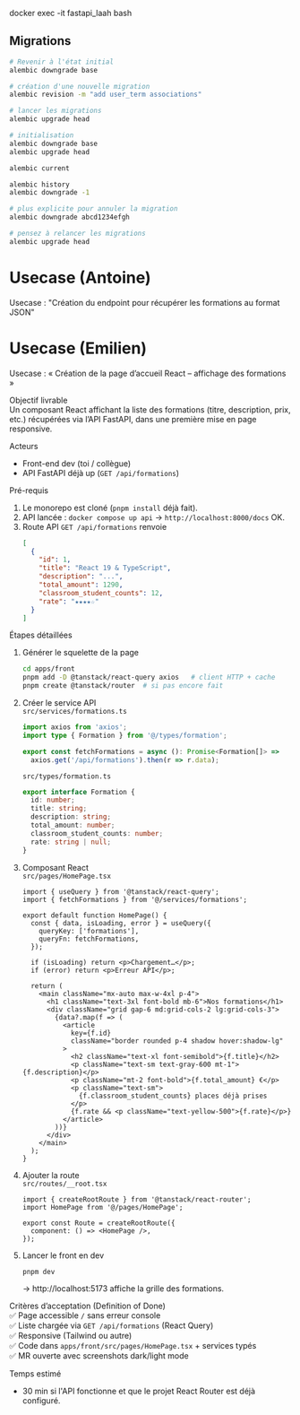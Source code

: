 

docker exec -it fastapi_laah bash


## Migrations

```bash
# Revenir à l'état initial
alembic downgrade base

# création d'une nouvelle migration 
alembic revision -m "add user_term associations"

# lancer les migrations
alembic upgrade head

# initialisation
alembic downgrade base
alembic upgrade head

alembic current

alembic history
alembic downgrade -1

# plus explicite pour annuler la migration 
alembic downgrade abcd1234efgh

# pensez à relancer les migrations
alembic upgrade head
```

# Usecase (Antoine)

Usecase : "Création du endpoint pour récupérer les formations au format JSON"

# Usecase (Emilien)

Usecase : « Création de la page d’accueil React – affichage des formations »

Objectif livrable  
Un composant React affichant la liste des formations (titre, description, prix, etc.) récupérées via l’API FastAPI, dans une première mise en page responsive.

Acteurs  
- Front-end dev (toi / collègue)  
- API FastAPI déjà up (`GET /api/formations`)

Pré-requis  
1. Le monorepo est cloné (`pnpm install` déjà fait).  
2. API lancée : `docker compose up api` → `http://localhost:8000/docs` OK.  
3. Route API `GET /api/formations` renvoie  
   ```json
   [
     {
       "id": 1,
       "title": "React 19 & TypeScript",
       "description": "...",
       "total_amount": 1290,
       "classroom_student_counts": 12,
       "rate": "★★★★☆"
     }
   ]
   ```

Étapes détaillées

1. Générer le squelette de la page
   ```bash
   cd apps/front
   pnpm add -D @tanstack/react-query axios   # client HTTP + cache
   pnpm create @tanstack/router  # si pas encore fait
   ```

2. Créer le service API  
   `src/services/formations.ts`
   ```ts
   import axios from 'axios';
   import type { Formation } from '@/types/formation';

   export const fetchFormations = async (): Promise<Formation[]> =>
     axios.get('/api/formations').then(r => r.data);
   ```

   `src/types/formation.ts`
   ```ts
   export interface Formation {
     id: number;
     title: string;
     description: string;
     total_amount: number;
     classroom_student_counts: number;
     rate: string | null;
   }
   ```

3. Composant React  
   `src/pages/HomePage.tsx`
   ```tsx
   import { useQuery } from '@tanstack/react-query';
   import { fetchFormations } from '@/services/formations';

   export default function HomePage() {
     const { data, isLoading, error } = useQuery({
       queryKey: ['formations'],
       queryFn: fetchFormations,
     });

     if (isLoading) return <p>Chargement…</p>;
     if (error) return <p>Erreur API</p>;

     return (
       <main className="mx-auto max-w-4xl p-4">
         <h1 className="text-3xl font-bold mb-6">Nos formations</h1>
         <div className="grid gap-6 md:grid-cols-2 lg:grid-cols-3">
           {data?.map(f => (
             <article
               key={f.id}
               className="border rounded p-4 shadow hover:shadow-lg"
             >
               <h2 className="text-xl font-semibold">{f.title}</h2>
               <p className="text-sm text-gray-600 mt-1">{f.description}</p>
               <p className="mt-2 font-bold">{f.total_amount} €</p>
               <p className="text-sm">
                 {f.classroom_student_counts} places déjà prises
               </p>
               {f.rate && <p className="text-yellow-500">{f.rate}</p>}
             </article>
           ))}
         </div>
       </main>
     );
   }
   ```

4. Ajouter la route  
   `src/routes/__root.tsx`
   ```tsx
   import { createRootRoute } from '@tanstack/react-router';
   import HomePage from '@/pages/HomePage';

   export const Route = createRootRoute({
     component: () => <HomePage />,
   });
   ```

5. Lancer le front en dev
   ```bash
   pnpm dev
   ```
   → http://localhost:5173 affiche la grille des formations.

Critères d’acceptation (Definition of Done)  
✅ Page accessible `/` sans erreur console  
✅ Liste chargée via `GET /api/formations` (React Query)  
✅ Responsive (Tailwind ou autre)  
✅ Code dans `apps/front/src/pages/HomePage.tsx` + services typés  
✅ MR ouverte avec screenshots dark/light mode

Temps estimé  
- 30 min si l'API fonctionne et que le projet React Router est déjà configuré.